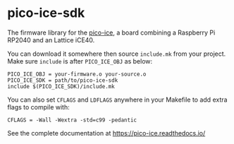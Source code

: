 # pico-ice-sdk
The firmware library for the [pico-ice](https://pico-ice.readthedocs.io/),
a board combining a Raspberry Pi RP2040 and an Lattice iCE40.

You can download it somewhere then source `include.mk` from your project.
Make sure `include` is after `PICO_ICE_OBJ` as below:

```
PICO_ICE_OBJ = your-firmware.o your-source.o
PICO_ICE_SDK = path/to/pico-ice-sdk
include $(PICO_ICE_SDK)/include.mk
```

You can also set `CFLAGS` and `LDFLAGS` anywhere in your Makefile to
add extra flags to compile with:

```
CFLAGS = -Wall -Wextra -std=c99 -pedantic
```

See the complete documentation at https://pico-ice.readthedocs.io/
